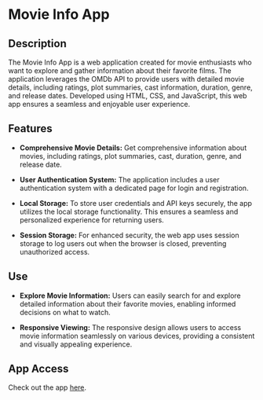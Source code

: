 # Movie Info App

## Description

The Movie Info App is a web application created for movie enthusiasts who want to explore and gather information about their favorite films. The application leverages the OMDb API to provide users with detailed movie details, including ratings, plot summaries, cast information, duration, genre, and release dates. Developed using HTML, CSS, and JavaScript, this web app ensures a seamless and enjoyable user experience.

## Features

- **Comprehensive Movie Details:** Get comprehensive information about movies, including ratings, plot summaries, cast, duration, genre, and release date.

- **User Authentication System:** The application includes a user authentication system with a dedicated page for login and registration.

- **Local Storage:** To store user credentials and API keys securely, the app utilizes the local storage functionality. This ensures a seamless and personalized experience for returning users.

- **Session Storage:** For enhanced security, the web app uses session storage to log users out when the browser is closed, preventing unauthorized access.

## Use

- **Explore Movie Information:** Users can easily search for and explore detailed information about their favorite movies, enabling informed decisions on what to watch.

- **Responsive Viewing:** The responsive design allows users to access movie information seamlessly on various devices, providing a consistent and visually appealing experience.

## App Access

Check out the app [here](https://movie-info-web-app.netlify.app/).

